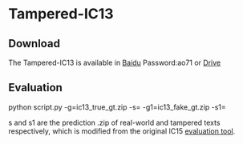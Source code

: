 # Tampered-IC13

## Download
The Tampered-IC13 is available in [Baidu](https://pan.baidu.com/s/12dCFbs6-F0j6fYiWYY5sSg) Password:ao71 or [Drive](https://drive.google.com/file/d/1NK4Iy9JUKrUrrA-_NXYO6bGXheCx83zz/view?usp=sharing)

## Evaluation
python script.py -g=ic13_true_gt.zip -s= -g1=ic13_fake_gt.zip -s1=

s and s1 are the prediction .zip of real-world and tampered texts respectively, which is modified from the original IC15 [evaluation tool](https://rrc.cvc.uab.es/?ch=4&com=tasks).

